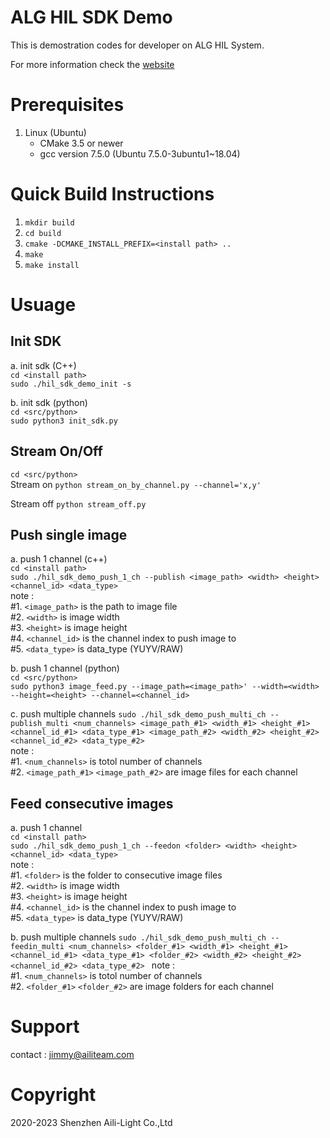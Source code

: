 ALG HIL SDK Demo
====================================  

This is demostration codes for developer on ALG HIL System.

For more information check the [website](https://aili-light.com)

# Prerequisites
1. Linux (Ubuntu)
   * CMake 3.5 or newer
   * gcc version 7.5.0 (Ubuntu 7.5.0-3ubuntu1~18.04)

# Quick Build Instructions
1.  `mkdir build`  
2.  `cd build`  
3.  `cmake -DCMAKE_INSTALL_PREFIX=<install path> ..`  
4.  `make`  
5.  `make install`  

# Usuage
Init SDK
------------------------------------
a. init sdk (C++)  
   `cd <install path>`  
   `sudo ./hil_sdk_demo_init -s`   

b. init sdk (python)  
   `cd <src/python>`  
   `sudo python3 init_sdk.py`  

Stream On/Off
------------------------------------
   `cd <src/python>`  
   Stream on
   `python stream_on_by_channel.py --channel='x,y'`  
   
   Stream off
   `python stream_off.py`  

Push single image
------------------------------------
a. push 1 channel (c++)  
   `cd <install path>`  
   `sudo ./hil_sdk_demo_push_1_ch --publish <image_path> <width> <height> <channel_id> <data_type>`  
   note :   
   #1. `<image_path>`   is the path to image file    
   #2. `<width>`  is image width  
   #3. `<height>` is image height  
   #4. `<channel_id>` is the channel index to push image to   
   #5. `<data_type>` is data_type (YUYV/RAW)   

b. push 1 channel (python)  
   `cd <src/python>`  
   `sudo python3 image_feed.py --image_path=<image_path>' --width=<width> --height=<height> --channel=<channel_id>`  

c. push multiple channels
   `sudo ./hil_sdk_demo_push_multi_ch --publish_multi <num_channels> <image_path_#1> <width_#1> <height_#1> <channel_id_#1> <data_type_#1> <image_path_#2> <width_#2> <height_#2> <channel_id_#2> <data_type_#2> `  
   note :   
   #1. `<num_channels>`   is totol number of channels  
   #2. `<image_path_#1>` `<image_path_#2>`  are image files for each channel  

Feed consecutive images
------------------------------------
a. push 1 channel  
   `cd <install path>`  
   `sudo ./hil_sdk_demo_push_1_ch --feedon <folder> <width> <height> <channel_id> <data_type>`  
   note :   
   #1. `<folder>` is the folder to consecutive image files   
   #2. `<width>`  is image width  
   #3. `<height>` is image height  
   #4. `<channel_id>` is the channel index to push image to   
   #5. `<data_type>` is data_type (YUYV/RAW)   

b. push multiple channels
   `sudo ./hil_sdk_demo_push_multi_ch --feedin_multi <num_channels> <folder_#1> <width_#1> <height_#1> <channel_id_#1> <data_type_#1> <folder_#2> <width_#2> <height_#2> <channel_id_#2> <data_type_#2> ` 
   note :   
   #1. `<num_channels>`   is totol number of channels  
   #2. `<folder_#1>` `<folder_#2>`  are image folders for each channel  

# Support
contact : jimmy@ailiteam.com

# Copyright
2020-2023 Shenzhen Aili-Light Co.,Ltd  